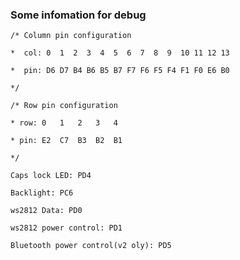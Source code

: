 ### Some infomation for debug

`/* Column pin configuration`

`*  col: 0  1  2  3  4  5  6  7  8  9  10 11 12 13`

`*  pin: D6 D7 B4 B6 B5 B7 F7 F6 F5 F4 F1 F0 E6 B0`

`*/`

`/* Row pin configuration`

`* row: 0   1   2   3   4`

`* pin: E2  C7  B3  B2  B1`

`*/`

`Caps lock LED: PD4`

`Backlight: PC6`

`ws2812 Data: PD0`

`ws2812 power control: PD1`

`Bluetooth power control(v2 oly): PD5`

